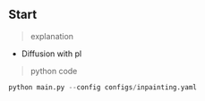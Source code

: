 
## Start
> explanation
- Diffusion with pl

> python code
```python
python main.py --config configs/inpainting.yaml
```  